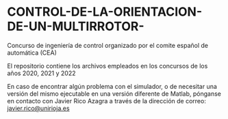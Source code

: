 # CONTROL-DE-LA-ORIENTACION-DE-UN-MULTIRROTOR-
Concurso de ingeniería de control organizado por el comite español de automática (CEA)

El repositorio contiene los archivos empleados en los concursos de los años 2020, 2021 y 2022

En caso de encontrar algún problema con el simulador, o de necesitar una versión del mismo ejecutable en una versión diferente de Matlab, pónganse en contacto con Javier Rico Azagra a través de la dirección de correo: javier.rico@unirioja.es

